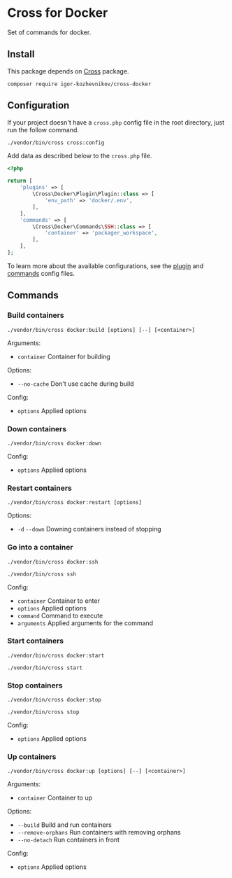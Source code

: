# Cross for Docker

Set of commands for docker.

## Install

This package depends on [Cross](https://github.com/igor-kozhevnikov/cross) package.

```shell
composer require igor-kozhevnikov/cross-docker
```

## Configuration

If your project doesn't have a `cross.php` config file in the root directory, just run the follow command.

```shell
./vendor/bin/cross cross:config
```

Add data as described below to the `cross.php` file.

```php
<?php

return [
    'plugins' => [
        \Cross\Docker\Plugin\Plugin::class => [
            'env_path' => 'docker/.env',
        ],
    ],
    'commands' => [
        \Cross\Docker\Commands\SSH::class => [
            'container' => 'packager_workspace',
        ],
    ],
];
```

To learn more about the available configurations, see the [plugin](https://github.com/igor-kozhevnikov/cross-docker/blob/1.x/config/config.php) and [commands](https://github.com/igor-kozhevnikov/cross-docker/blob/1.x/config/commands.php) config files.

## Commands

### Build containers

```shell
./vendor/bin/cross docker:build [options] [--] [<container>]
```

Arguments:

- `container` Container for building

Options:

- `--no-cache` Don't use cache during build

Config:

- `options` Applied options

### Down containers

```shell
./vendor/bin/cross docker:down
```

Config:

- `options` Applied options

### Restart containers

```shell
./vendor/bin/cross docker:restart [options]
```

Options:

- `-d` `--down` Downing containers instead of stopping

### Go into a container

```shell
./vendor/bin/cross docker:ssh
```

```shell
./vendor/bin/cross ssh
```

Config:

- `container` Container to enter
- `options` Applied options
- `command` Command to execute
- `arguments` Applied arguments for the command

### Start containers

```shell
./vendor/bin/cross docker:start
```

```shell
./vendor/bin/cross start
```

### Stop containers

```shell
./vendor/bin/cross docker:stop
```

```shell
./vendor/bin/cross stop
```

Config:

- `options` Applied options

### Up containers

```shell
./vendor/bin/cross docker:up [options] [--] [<container>]
```

Arguments:

- `container` Container to up

Options:

- `--build` Build and run containers
- `--remove-orphans` Run containers with removing orphans
- `--no-detach` Run containers in front

Config:

- `options` Applied options
